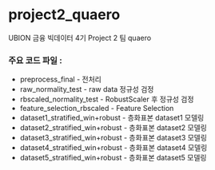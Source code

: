# project2_quaero
UBION 금융 빅데이터 4기 Project 2 팀 quaero

### 주요 코드 파일 : 
- preprocess_final                    - 전처리
- raw_normality_test                  - raw data 정규성 검정
- rbscaled_normality_test             - RobustScaler 후 정규성 검정
- feature_selection_rbscaled          - Feature Selection
- dataset1_stratified_win+robust      - 층화표본 dataset1 모델링
- dataset2_stratified_win+robust      - 층화표본 dataset2 모델링
- dataset3_stratified_win+robust      - 층화표본 dataset3 모델링
- dataset4_stratified_win+robust      - 층화표본 dataset4 모델링
- dataset5_stratified_win+robust      - 층화표본 dataset5 모델링

